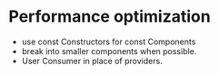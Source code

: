 # Performance optimization

* use const Constructors for const Components
* break into smaller components when possible.
* User Consumer in place of providers.
